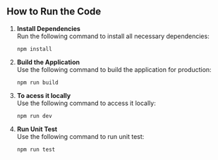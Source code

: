 ## How to Run the Code

1. **Install Dependencies**  
   Run the following command to install all necessary dependencies:

   ```
   npm install
   ```

1. **Build the Application**  
   Use the following command to build the application for production:

   ```
   npm run build
   ```

1. **To acess it locally**  
   Use the following command to access it locally:

   ```
   npm run dev
   ```

1. **Run Unit Test**  
   Use the following command to run unit test:
   ```
   npm run test
   ```
